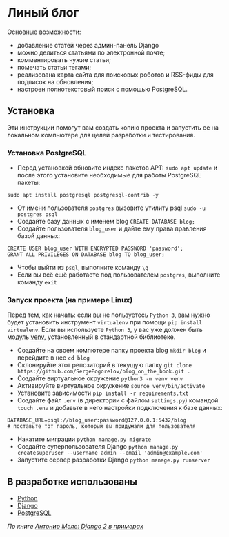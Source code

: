 # Линый блог
Основные возможности:
- добавление статей через админ-панель Django
- можно делиться статьями по электронной почте;
- комментировать чужие статьи;
- помечать статьи тегами;
- реализована карта сайта для поисковых роботов и RSS-фиды для подписок на обновления;
- настроен полнотекстовый поиск с помощью PostgreSQL.

## Установка
Эти инструкции помогут вам создать копию проекта и запустить ее на локальном компьютере для целей разработки и тестирования.

### Установка PostgreSQL
- Перед установкой обновите индекс пакетов APT: `sudo apt update` и после этого установите необходимые для работы PostgreSQL пакеты:
```
sudo apt install postgresql postgresql-contrib -y 
```
- От имени пользователя `postgres` вызовите утилиту psql `sudo -u postgres psql` 
- Создайте базу данных с именем blog `CREATE DATABASE blog;`
- Создайте пользователя `blog_user` и дайте ему права правления базой данных:
```
CREATE USER blog_user WITH ENCRYPTED PASSWORD 'password'; 
GRANT ALL PRIVILEGES ON DATABASE blog TO blog_user;  
```
- Чтобы выйти из `psql`, выполните команду `\q`
- Если вы всё ещё работаете под пользователем `postgres`, выполните команду `exit` 

### Запуск проекта (на примере Linux)

Перед тем, как начать: если вы не пользуетесь `Python 3`, вам нужно будет установить инструмент `virtualenv` при помощи `pip install virtualenv`. 
Если вы используете `Python 3`, у вас уже должен быть модуль [venv](https://docs.python.org/3/library/venv.html), установленный в стандартной библиотеке.

- Создайте на своем компютере папку проекта blog `mkdir blog` и перейдите в нее `cd blog`
- Склонируйте этот репозиторий в текущую папку `git clone https://github.com/SergePogorelov/blog_on_the_book.git .`
- Создайте виртуальное окружение `python3 -m venv venv`
- Активируйте виртуальное окружение `source venv/bin/activate`
- Установите зависимости `pip install -r requirements.txt`
- Создайте файл `.env` (в директории с файлом `settings.py`)  командой `touch .env` и добавьте в него настройки подключения к базе данных:
```
DATABASE_URL=psql://blog_user:password@127.0.0.1:5432/blog
# поставьте тот пароль, который вы придумали для пользователя 
```
- Накатите миграции `python manage.py migrate`
- Создайте суперпользователя Django `python manage.py createsuperuser --username admin --email 'admin@example.com'`
- Запустите сервер разработки Django `python manage.py runserver`

## В разработке использованы

- [Python](https://www.python.org/)
- [Django](https://www.djangoproject.com/)
- [PostgreSQL](https://www.postgresql.org/)

_По книге [Антонио Меле: Django 2 в примерах](https://dmkpress.com/catalog/computer/programming/python/978-5-97060-746-6/)_
